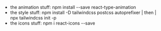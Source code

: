 - the animation stuff: npm install --save react-type-animation
- the style stuff: npm install -D tailwindcss postcss autoprefixer | then | npx tailwindcss init -p
- the icons stuff: npm i react-icons --save